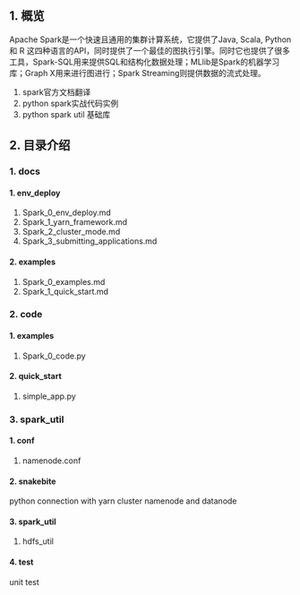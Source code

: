 ## 1. 概览
Apache Spark是一个快速且通用的集群计算系统，它提供了Java, Scala, Python 和 R 这四种语言的API，同时提供了一个最佳的图执行引擎。同时它也提供了很多工具，Spark-SQL用来提供SQL和结构化数据处理；MLlib是Spark的机器学习库；Graph X用来进行图进行；Spark Streaming则提供数据的流式处理。

1. spark官方文档翻译
2. python spark实战代码实例
3. python spark util 基础库

## 2. 目录介绍
### 1. docs
#### 1. env_deploy
1. Spark_0_env_deploy.md
2. Spark_1_yarn_framework.md
3. Spark_2_cluster_mode.md
4. Spark_3_submitting_applications.md

#### 2. examples
1. Spark_0_examples.md
2. Spark_1_quick_start.md

### 2. code
#### 1. examples
1. Spark_0_code.py

#### 2. quick_start
1. simple_app.py

### 3. spark_util 
#### 1. conf
1. namenode.conf

#### 2. snakebite
python connection with yarn cluster namenode and datanode

#### 3. spark_util
1. hdfs_util

#### 4. test
unit test
